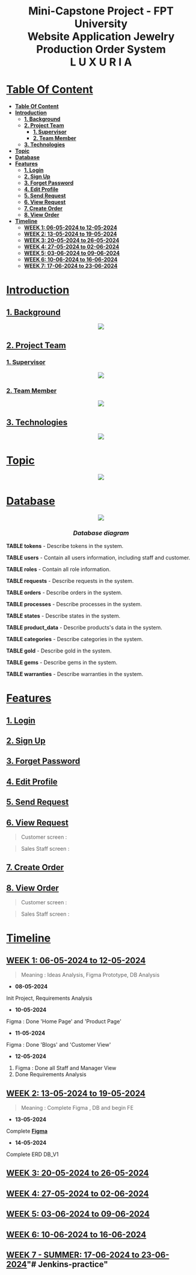 <h1 align="center">Mini-Capstone Project - FPT University<br/>
    Website Application Jewelry Production Order System
   <br/>L U X U R I A
</h1>

# [**Table Of Content**](#table-of-content)

- [**Table Of Content**](#table-of-content)
- [**Introduction**](#introduction)
	- [**1. Background**](#1-background)
	- [**2. Project Team**](#2-project-team)
		- [**1. Supervisor**](#1-supervisor)
		-  [**2. Team Member**](#2-team-member)
	- [**3. Technologies**](#3-technologies)
- [**Topic**](#topic)
- [**Database**](#database)
- [**Features**](#features)
  - [**1. Login**](#1-login)
  - [**2. Sign Up**](#2-sign-up)
  - [**3. Forget Password**](#3-forget-password)
  - [**4. Edit Profile**](#4-edit-profile)
  - [**5. Send Request**](#5-send-request)
  - [**6. View Request**](#6-view-request)
  - [**7. Create Order**](#7-create-order)
  - [**8. View Order**](#8-view-order)
- [**Timeline**](#timeline)
  - [**WEEK 1: 06-05-2024 to 12-05-2024**](#week-1-06-05-2024-to-12-05-2024)
  - [**WEEK 2: 13-05-2024 to 19-05-2024**](#week-2-13-05-2024-to-19-05-2024)
  - [**WEEK 3: 20-05-2024 to 26-05-2024**](#week-3-20-05-2024-to-26-05-2024)
  - [**WEEK 4: 27-05-2024 to 02-06-2024**](#week-4-27-05-2024-to-02-06-2024)
  - [**WEEK 5: 03-06-2024 to 09-06-2024**](#week-5-03-06-2024-to-09-06-2024)
  - [**WEEK 6: 10-06-2024 to 16-06-2024**](#week-6-10-06-2024-to-16-06-2024)
  - [**WEEK 7: 17-06-2024 to 23-06-2024**](#week-7-17-06-2024-to-23-06-2024)


# [**Introduction**](#introduction)
## [**1. Background**](#1-background)
<p align="center">
    <img src="./Pictures/logo-luxuria.png" />
</p>

## [**2. Project Team**](#2-project-member)
### [**1. Supervisor**](#1-supervisor)
<p align="center">
    <img src="./Pictures/supervisor.png" />
</p>

### [**2. Team Member**](#2-team-member)
<p align="center">
    <img src="./Pictures/team-member.png" />
</p>

## [**3. Technologies**](#3-technologies)
<p align="center">
    <img src="./Pictures/system flow/system_flow_V2.png" />
</p>


# [**Topic**](#topic)

<p align="center">
    <img src="./Pictures/topic.png" />
</p>

# [**Database**](#database)

<p align="center">
    <img src="./Pictures/Luxuria-db.png" />
</p>

<h3 align="center">

**_Database diagram_**

</h3>

**TABLE tokens** - Describe tokens in the system.

**TABLE users** - Contain all users information, including staff and customer.

**TABLE roles** - Contain all role information.

**TABLE requests** - Describe requests in the system.

**TABLE orders** - Describe orders in the system.

**TABLE processes** - Describe processes in the system.

**TABLE states** - Describe states in the system.

**TABLE product_data** - Describe products's data in the system.

**TABLE categories** - Describe categories in the system.

**TABLE gold** - Describe gold in the system.

**TABLE gems** - Describe gems in the system.

**TABLE warranties** - Describe warranties in the system.

# [**Features**](#features)

## [**1. Login**](#1-login)

## [**2. Sign Up**](#2-sign-up)

## [**3. Forget Password**](#3-forget-password)

## [**4. Edit Profile**](#4-edit-profile)

##  [**5. Send Request**](#5-send-request)

##  [**6. View Request**](#6-view-request)
> Customer screen :

> Sales Staff screen :

##  [**7. Create Order**](#7-create-order)

##  [**8. View Order**](#8-view-order)
> Customer screen :

> Sales Staff screen :

# [**Timeline**](#timeline)

## [**WEEK 1: 06-05-2024 to 12-05-2024**](<(#week-1)>)

> Meaning : Ideas Analysis, Figma Prototype, DB Analysis

- **08-05-2024**

Init Project, Requirements Analysis

- **10-05-2024**

Figma : Done 'Home Page' and 'Product Page'

- **11-05-2024**

Figma : Done 'Blogs' and 'Customer View'

- **12-05-2024**

1. Figma : Done all Staff and Manager View
2. Done Requirements Analysis

## [**WEEK 2: 13-05-2024 to 19-05-2024**](<(#week-2)>)

> Meaning : Complete Figma , DB and begin FE

- **13-05-2024**

Complete [**Figma**](https://www.figma.com/design/q3VUJxfD7ptRIA2SjUIzgR/Luxuria?node-id=0%3A1&t=mTxfp7FHW1BBdV3U-1)

- **14-05-2024**

Complete ERD DB_V1

## [**WEEK 3: 20-05-2024 to 26-05-2024**](<(#week-3)>)

## [**WEEK 4: 27-05-2024 to 02-06-2024**](<(#week-4)>)

## [**WEEK 5: 03-06-2024 to 09-06-2024**](<(#week-5)>)

## [**WEEK 6: 10-06-2024 to 16-06-2024**](<(#week-6)>)

## [**WEEK 7 - SUMMER: 17-06-2024 to 23-06-2024**](<(#week-7)>)"# Jenkins-practice" 
